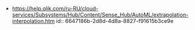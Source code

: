 - https://help.qlik.com/ru-RU/cloud-services/Subsystems/Hub/Content/Sense_Hub/AutoML/extrapolation-interpolation.htm
  id:: 6647186b-2d8d-4d8a-8827-f91615b3ce9e